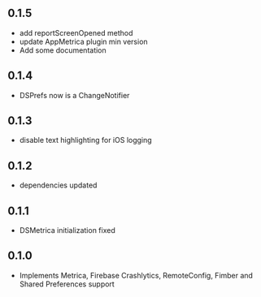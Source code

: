 ## 0.1.5
- add reportScreenOpened method
- update AppMetrica plugin min version
- Add some documentation

## 0.1.4
- DSPrefs now is a ChangeNotifier

## 0.1.3
- disable text highlighting for iOS logging

## 0.1.2
- dependencies updated

## 0.1.1
- DSMetrica initialization fixed

## 0.1.0
- Implements Metrica, Firebase Crashlytics, RemoteConfig, Fimber and Shared Preferences support